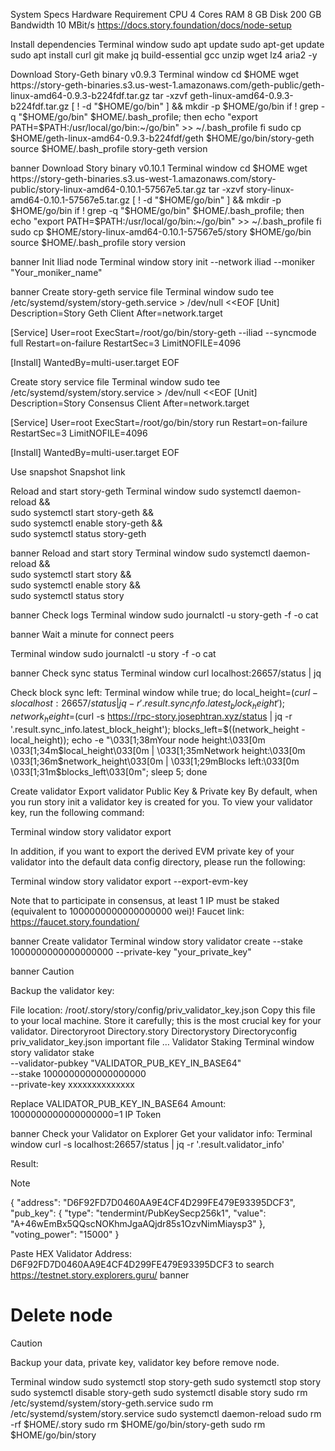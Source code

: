 System Specs
Hardware	Requirement
CPU	4 Cores
RAM	8 GB
Disk	200 GB
Bandwidth	10 MBit/s
https://docs.story.foundation/docs/node-setup

Install dependencies
Terminal window
sudo apt update
sudo apt-get update
sudo apt install curl git make jq build-essential gcc unzip wget lz4 aria2 -y

Download Story-Geth binary v0.9.3
Terminal window
cd $HOME
wget https://story-geth-binaries.s3.us-west-1.amazonaws.com/geth-public/geth-linux-amd64-0.9.3-b224fdf.tar.gz
tar -xzvf geth-linux-amd64-0.9.3-b224fdf.tar.gz
[ ! -d "$HOME/go/bin" ] && mkdir -p $HOME/go/bin
if ! grep -q "$HOME/go/bin" $HOME/.bash_profile; then
  echo "export PATH=$PATH:/usr/local/go/bin:~/go/bin" >> ~/.bash_profile
fi
sudo cp $HOME/geth-linux-amd64-0.9.3-b224fdf/geth $HOME/go/bin/story-geth
source $HOME/.bash_profile
story-geth version

banner
Download Story binary v0.10.1
Terminal window
cd $HOME
wget https://story-geth-binaries.s3.us-west-1.amazonaws.com/story-public/story-linux-amd64-0.10.1-57567e5.tar.gz
tar -xzvf story-linux-amd64-0.10.1-57567e5.tar.gz
[ ! -d "$HOME/go/bin" ] && mkdir -p $HOME/go/bin
if ! grep -q "$HOME/go/bin" $HOME/.bash_profile; then
  echo "export PATH=$PATH:/usr/local/go/bin:~/go/bin" >> ~/.bash_profile
fi
sudo cp $HOME/story-linux-amd64-0.10.1-57567e5/story $HOME/go/bin
source $HOME/.bash_profile
story version

banner
Init Iliad node
Terminal window
story init --network iliad --moniker "Your_moniker_name"

banner
Create story-geth service file
Terminal window
sudo tee /etc/systemd/system/story-geth.service > /dev/null <<EOF
[Unit]
Description=Story Geth Client
After=network.target

[Service]
User=root
ExecStart=/root/go/bin/story-geth --iliad --syncmode full
Restart=on-failure
RestartSec=3
LimitNOFILE=4096

[Install]
WantedBy=multi-user.target
EOF

Create story service file
Terminal window
sudo tee /etc/systemd/system/story.service > /dev/null <<EOF
[Unit]
Description=Story Consensus Client
After=network.target

[Service]
User=root
ExecStart=/root/go/bin/story run
Restart=on-failure
RestartSec=3
LimitNOFILE=4096

[Install]
WantedBy=multi-user.target
EOF

Use snapshot
Snapshot link

Reload and start story-geth
Terminal window
sudo systemctl daemon-reload && \
sudo systemctl start story-geth && \
sudo systemctl enable story-geth && \
sudo systemctl status story-geth

banner
Reload and start story
Terminal window
sudo systemctl daemon-reload && \
sudo systemctl start story && \
sudo systemctl enable story && \
sudo systemctl status story

banner
Check logs
Terminal window
sudo journalctl -u story-geth -f -o cat

banner
Wait a minute for connect peers

Terminal window
sudo journalctl -u story -f -o cat

banner
Check sync status
Terminal window
curl localhost:26657/status | jq

Check block sync left:
Terminal window
while true; do
    local_height=$(curl -s localhost:26657/status | jq -r '.result.sync_info.latest_block_height');
    network_height=$(curl -s https://rpc-story.josephtran.xyz/status | jq -r '.result.sync_info.latest_block_height');
    blocks_left=$((network_height - local_height));
    echo -e "\033[1;38mYour node height:\033[0m \033[1;34m$local_height\033[0m | \033[1;35mNetwork height:\033[0m \033[1;36m$network_height\033[0m | \033[1;29mBlocks left:\033[0m \033[1;31m$blocks_left\033[0m";
    sleep 5;
done

Create validator
Export validator Public Key & Private key
By default, when you run story init a validator key is created for you. To view your validator key, run the following command:

Terminal window
story validator export

In addition, if you want to export the derived EVM private key of your validator into the default data config directory, please run the following:

Terminal window
story validator export --export-evm-key

Note that to participate in consensus, at least 1 IP must be staked (equivalent to 1000000000000000000 wei)!
Faucet link: https://faucet.story.foundation/

banner
Create validator
Terminal window
story validator create --stake 1000000000000000000 --private-key "your_private_key"

banner
Caution

Backup the validator key:

File location: /root/.story/story/config/priv_validator_key.json
Copy this file to your local machine. Store it carefully; this is the most crucial key for your validator.
Directoryroot
Directory.story
Directorystory
Directoryconfig
priv_validator_key.json
important file
…
Validator Staking
Terminal window
story validator stake \
   --validator-pubkey "VALIDATOR_PUB_KEY_IN_BASE64" \
   --stake 1000000000000000000 \
   --private-key xxxxxxxxxxxxxx

Replace VALIDATOR_PUB_KEY_IN_BASE64 Amount: 1000000000000000000=1 IP Token

banner
Check your Validator on Explorer
Get your validator info:
Terminal window
curl -s localhost:26657/status | jq -r '.result.validator_info'

Result:

Note

{
    "address": "D6F92FD7D0460AA9E4CF4D299FE479E93395DCF3",
    "pub_key": {
          "type": "tendermint/PubKeySecp256k1",
          "value": "A+46wEmBx5QQscNOKhmJgaAQjdr85s1OzvNimMiaysp3"
    },
     "voting_power": "15000"
}

Paste HEX Validator Address: D6F92FD7D0460AA9E4CF4D299FE479E93395DCF3 to search
https://testnet.story.explorers.guru/
banner
# Delete node
Caution

Backup your data, private key, validator key before remove node.

Terminal window
sudo systemctl stop story-geth
sudo systemctl stop story
sudo systemctl disable story-geth
sudo systemctl disable story
sudo rm /etc/systemd/system/story-geth.service
sudo rm /etc/systemd/system/story.service
sudo systemctl daemon-reload
sudo rm -rf $HOME/.story
sudo rm $HOME/go/bin/story-geth
sudo rm $HOME/go/bin/story
